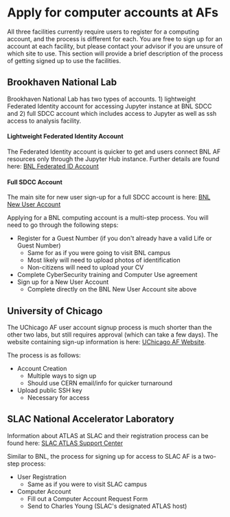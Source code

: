 # Apply for computer accounts at AFs

All three facilities currently require users to register for a computing account, and the process is different for each.
You are free to sign up for an account at each facility, but please contact your advisor if you are unsure of which site to use. 
This section will provide a brief description of the process of getting signed up to use the facilities.

<!--
# Table of Contents

  - [Brookhaven National Lab](#BNL)
  - [University of Chicago](#UChicago)
  - [SLAC National Accelerator Laboratory](#SLAC)
-->

## <span id="BNL"></span> Brookhaven National Lab

Brookhaven National Lab has two types of accounts. 1) lightweight Federated Identity account for accessing Jupyter instance at BNL SDCC and 2) full SDCC account which includes access to Jupyter as well as ssh access to analysis facility.

#### Lightweight Federated Identity Account

The Federated Identity account is quicker to get and users connect BNL AF resources only through  the Jupyter Hub instance. Further details are found here: [BNL Federated ID Account](account/BNLFederatedID.md)

#### Full SDCC Account

The main site for new user sign-up for a full SDCC account is here: [BNL New User Account](https://www.sdcc.bnl.gov/information/getting-started/new-user-account)

Applying for a BNL computing account is a multi-step process. You will need to go through the following steps:

- Register for a Guest Number (if you don't already have a valid Life or Guest Number)
    - Same for as if you were going to visit BNL campus
    - Most likely will need to upload photos of identification
    - Non-citizens will need to upload your CV
- Complete CyberSecurity training and Computer Use agreement
- Sign up for a New User Account
    - Complete directly on the BNL New User Account site above

## <span id="UChicago"></span> University of Chicago

The UChicago AF user account signup process is much shorter than the other two labs, but still requires approval (which can take a few days).
The website containing sign-up information is here: [UChicago AF Website](https://af.uchicago.edu/).

The process is as follows:

- Account Creation
  - Multiple ways to sign up
  - Should use CERN email/info for quicker turnaround
- Upload public SSH key
  - Necessary for access

## <span id="SLAC"></span> SLAC National Accelerator Laboratory

Information about ATLAS at SLAC and their registration process can be found here: [SLAC ATLAS Support Center](https://atlas.slac.stanford.edu/atlas-support-center)

Similar to BNL, the process for signing up for access to SLAC AF is a two-step process:

- User Registration
    - Same as if you were to visit SLAC campus
- Computer Account
    - Fill out a Computer Account Request Form
    - Send to Charles Young (SLAC's designated ATLAS host)

<!--
<a name="sdf"></a><span style="color:orange">SDF: New SLAC computing environment and change to SLAC computing account</span>

SLAC is building a new computing facility - SLAC Shared Scientific Data Facility (SDF). On the technical side, it is an HPC environment built upon SLURM, Lustre and InfiniBand. Future US ATLAS resource at SLAC will be invested at SDF. At this stage, we would like to ask the JupyterLab users at the SLAC AF to prepare yourselves to login and switch to use JupyterLab at SDF ASAP by following the instruction below.

1. SDF will use a new identity management system (aka <span style="color:red">"SLAC ID"</span> - it will be a computer account to login to everything at SLAC). If you already have a SLAC Windows account, you are all set (SLAC ID = SLAC Windows account) and go to the next step. If you don't have a SLAC Windows account, please go to [SLAC SDF page and click "Accounts Portal"](https://sdf.slac.stanford.edu/public/doc/#/accounts-and-access?id=access). After this, give it a hour for the changes to be proprogated through SLAC computing.

2. `ssh sdf-login01.slac.stanford.edu` (or `sdf-login02`) using your "SLAC ID". The first time you login, a new home directory of 25GB will be created automatically. You can then logout and follow the JupyterLab link below.

What will happen to your GPFS or AFS spaces? The ATLAS GPFS spaces will be accessible at SDF. It just won't be your home directory. For AFS spaces, you will need to manually copy your files in AFS to SDF since SDF does not support AFS.


<span style="color:blue">Note: Except the JupyterLab, the existing computing accounts and environment for ATLAS will continue until the hardware retires, which is a year or two from now (September
2020).</span>
-->